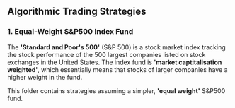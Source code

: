 ## Algorithmic Trading Strategies

### 1. Equal-Weight S&P500 Index Fund
The **'Standard and Poor's 500'** (S&P 500) is a stock market index tracking the stock performance of the 500 largest companies listed on stock exchanges in the United States. The index fund is **'market captitalisation weighted'**, which essentially means that stocks of larger companies have a higher weight in the fund.

This folder contains strategies assuming a simpler, **'equal weight'** S&P500 fund.
